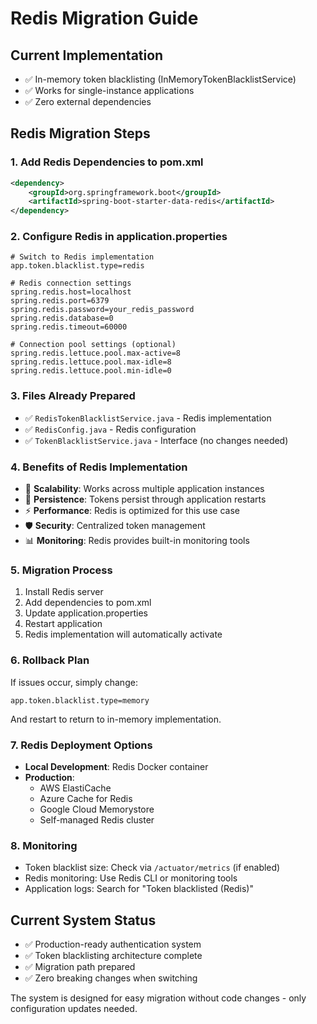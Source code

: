 # Redis Migration Guide

## Current Implementation
- ✅ In-memory token blacklisting (InMemoryTokenBlacklistService)
- ✅ Works for single-instance applications
- ✅ Zero external dependencies

## Redis Migration Steps

### 1. Add Redis Dependencies to pom.xml
```xml
<dependency>
    <groupId>org.springframework.boot</groupId>
    <artifactId>spring-boot-starter-data-redis</artifactId>
</dependency>
```

### 2. Configure Redis in application.properties
```properties
# Switch to Redis implementation
app.token.blacklist.type=redis

# Redis connection settings
spring.redis.host=localhost
spring.redis.port=6379
spring.redis.password=your_redis_password
spring.redis.database=0
spring.redis.timeout=60000

# Connection pool settings (optional)
spring.redis.lettuce.pool.max-active=8
spring.redis.lettuce.pool.max-idle=8
spring.redis.lettuce.pool.min-idle=0
```

### 3. Files Already Prepared
- ✅ `RedisTokenBlacklistService.java` - Redis implementation
- ✅ `RedisConfig.java` - Redis configuration
- ✅ `TokenBlacklistService.java` - Interface (no changes needed)

### 4. Benefits of Redis Implementation
- 🚀 **Scalability**: Works across multiple application instances
- 💾 **Persistence**: Tokens persist through application restarts
- ⚡ **Performance**: Redis is optimized for this use case
- 🛡️ **Security**: Centralized token management
- 📊 **Monitoring**: Redis provides built-in monitoring tools

### 5. Migration Process
1. Install Redis server
2. Add dependencies to pom.xml
3. Update application.properties
4. Restart application
5. Redis implementation will automatically activate

### 6. Rollback Plan
If issues occur, simply change:
```properties
app.token.blacklist.type=memory
```
And restart to return to in-memory implementation.

### 7. Redis Deployment Options
- **Local Development**: Redis Docker container
- **Production**: 
  - AWS ElastiCache
  - Azure Cache for Redis
  - Google Cloud Memorystore
  - Self-managed Redis cluster

### 8. Monitoring
- Token blacklist size: Check via `/actuator/metrics` (if enabled)
- Redis monitoring: Use Redis CLI or monitoring tools
- Application logs: Search for "Token blacklisted (Redis)"

## Current System Status
- ✅ Production-ready authentication system
- ✅ Token blacklisting architecture complete
- ✅ Migration path prepared
- ✅ Zero breaking changes when switching

The system is designed for easy migration without code changes - only configuration updates needed.